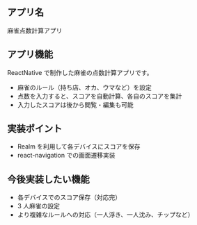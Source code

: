 ## アプリ名

麻雀点数計算アプリ

## アプリ機能

ReactNative で制作した麻雀の点数計算アプリです。

- 麻雀のルール（持ち店、オカ、ウマなど）を設定
- 点数を入力すると、スコアを自動計算、各自のスコアを集計
- 入力したスコアは後から閲覧・編集も可能

## 実装ポイント

- Realm を利用して各デバイスにスコアを保存
- react-navigation での画面遷移実装

## 今後実装したい機能

- 各デバイスでのスコア保存（対応完）
- 3 人麻雀の設定
- より複雑なルールへの対応（一人浮き、一人沈み、チップなど）
